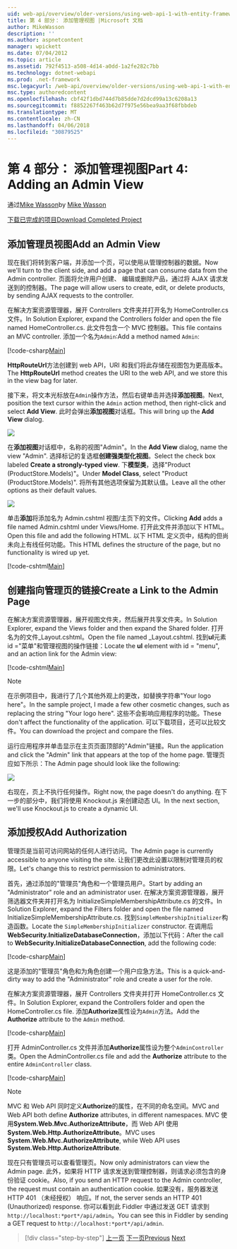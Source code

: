 ```yaml
---
uid: web-api/overview/older-versions/using-web-api-1-with-entity-framework-5/using-web-api-with-entity-framework-part-4
title: 第 4 部分： 添加管理视图 |Microsoft 文档
author: MikeWasson
description: ''
ms.author: aspnetcontent
manager: wpickett
ms.date: 07/04/2012
ms.topic: article
ms.assetid: 792f4513-a508-4d14-a0dd-1a2fe282c7bb
ms.technology: dotnet-webapi
ms.prod: .net-framework
msc.legacyurl: /web-api/overview/older-versions/using-web-api-1-with-entity-framework-5/using-web-api-with-entity-framework-part-4
msc.type: authoredcontent
ms.openlocfilehash: cbf42f1dbd744d7b85dde7d2dcd99a13c6208a13
ms.sourcegitcommit: f8852267f463b62d7f975e56bea9aa3f68fbbdeb
ms.translationtype: MT
ms.contentlocale: zh-CN
ms.lasthandoff: 04/06/2018
ms.locfileid: "30879525"
---
```

<a name="part-4-adding-an-admin-view"></a><span data-ttu-id="126c6-102">第 4 部分： 添加管理视图</span><span class="sxs-lookup"><span data-stu-id="126c6-102">Part 4: Adding an Admin View</span></span>
====================
<span data-ttu-id="126c6-103">通过[Mike Wasson](https://github.com/MikeWasson)</span><span class="sxs-lookup"><span data-stu-id="126c6-103">by [Mike Wasson](https://github.com/MikeWasson)</span></span>

[<span data-ttu-id="126c6-104">下载已完成的项目</span><span class="sxs-lookup"><span data-stu-id="126c6-104">Download Completed Project</span></span>](http://code.msdn.microsoft.com/ASP-NET-Web-API-with-afa30545)

## <a name="add-an-admin-view"></a><span data-ttu-id="126c6-105">添加管理员视图</span><span class="sxs-lookup"><span data-stu-id="126c6-105">Add an Admin View</span></span>

<span data-ttu-id="126c6-106">现在我们将转到客户端，并添加一个页，可以使用从管理控制器的数据。</span><span class="sxs-lookup"><span data-stu-id="126c6-106">Now we'll turn to the client side, and add a page that can consume data from the Admin controller.</span></span> <span data-ttu-id="126c6-107">页面将允许用户创建、 编辑或删除产品，通过将 AJAX 请求发送到的控制器。</span><span class="sxs-lookup"><span data-stu-id="126c6-107">The page will allow users to create, edit, or delete products, by sending AJAX requests to the controller.</span></span>

<span data-ttu-id="126c6-108">在解决方案资源管理器，展开 Controllers 文件夹并打开名为 HomeController.cs 文件。</span><span class="sxs-lookup"><span data-stu-id="126c6-108">In Solution Explorer, expand the Controllers folder and open the file named HomeController.cs.</span></span> <span data-ttu-id="126c6-109">此文件包含一个 MVC 控制器。</span><span class="sxs-lookup"><span data-stu-id="126c6-109">This file contains an MVC controller.</span></span> <span data-ttu-id="126c6-110">添加一个名为`Admin`:</span><span class="sxs-lookup"><span data-stu-id="126c6-110">Add a method named `Admin`:</span></span>

[!code-csharp[Main](using-web-api-with-entity-framework-part-4/samples/sample1.cs)]

<span data-ttu-id="126c6-111">**HttpRouteUrl**方法创建到 web API，URI 和我们将此存储在视图包为更高版本。</span><span class="sxs-lookup"><span data-stu-id="126c6-111">The **HttpRouteUrl** method creates the URI to the web API, and we store this in the view bag for later.</span></span>

<span data-ttu-id="126c6-112">接下来，将文本光标放在`Admin`操作方法，然后右键单击并选择**添加视图**。</span><span class="sxs-lookup"><span data-stu-id="126c6-112">Next, position the text cursor within the `Admin` action method, then right-click and select **Add View**.</span></span> <span data-ttu-id="126c6-113">此时会弹出**添加视图**对话框。</span><span class="sxs-lookup"><span data-stu-id="126c6-113">This will bring up the **Add View** dialog.</span></span>

![](using-web-api-with-entity-framework-part-4/_static/image1.png)

<span data-ttu-id="126c6-114">在**添加视图**对话框中，名称的视图"Admin"。</span><span class="sxs-lookup"><span data-stu-id="126c6-114">In the **Add View** dialog, name the view "Admin".</span></span> <span data-ttu-id="126c6-115">选择标记的复选框**创建强类型化视图**。</span><span class="sxs-lookup"><span data-stu-id="126c6-115">Select the check box labeled **Create a strongly-typed view**.</span></span> <span data-ttu-id="126c6-116">下**模型类**，选择"Product (ProductStore.Models)"。</span><span class="sxs-lookup"><span data-stu-id="126c6-116">Under **Model Class**, select "Product (ProductStore.Models)".</span></span> <span data-ttu-id="126c6-117">将所有其他选项保留为其默认值。</span><span class="sxs-lookup"><span data-stu-id="126c6-117">Leave all the other options as their default values.</span></span>

![](using-web-api-with-entity-framework-part-4/_static/image2.png)

<span data-ttu-id="126c6-118">单击**添加**将添加名为 Admin.cshtml 视图/主页下的文件。</span><span class="sxs-lookup"><span data-stu-id="126c6-118">Clicking **Add** adds a file named Admin.cshtml under Views/Home.</span></span> <span data-ttu-id="126c6-119">打开此文件并添加以下 HTML。</span><span class="sxs-lookup"><span data-stu-id="126c6-119">Open this file and add the following HTML.</span></span> <span data-ttu-id="126c6-120">以下 HTML 定义页中，结构的但尚未向上有线任何功能。</span><span class="sxs-lookup"><span data-stu-id="126c6-120">This HTML defines the structure of the page, but no functionality is wired up yet.</span></span>

[!code-cshtml[Main](using-web-api-with-entity-framework-part-4/samples/sample2.cshtml)]

## <a name="create-a-link-to-the-admin-page"></a><span data-ttu-id="126c6-121">创建指向管理页的链接</span><span class="sxs-lookup"><span data-stu-id="126c6-121">Create a Link to the Admin Page</span></span>

<span data-ttu-id="126c6-122">在解决方案资源管理器，展开视图文件夹，然后展开共享文件夹。</span><span class="sxs-lookup"><span data-stu-id="126c6-122">In Solution Explorer, expand the Views folder and then expand the Shared folder.</span></span> <span data-ttu-id="126c6-123">打开名为的文件\_Layout.cshtml。</span><span class="sxs-lookup"><span data-stu-id="126c6-123">Open the file named \_Layout.cshtml.</span></span> <span data-ttu-id="126c6-124">找到**ul**元素 id ="菜单"和管理视图的操作链接：</span><span class="sxs-lookup"><span data-stu-id="126c6-124">Locate the **ul** element with id = "menu", and an action link for the Admin view:</span></span>

[!code-cshtml[Main](using-web-api-with-entity-framework-part-4/samples/sample3.cshtml)]

> [!NOTE]
> <span data-ttu-id="126c6-125">在示例项目中，我进行了几个其他外观上的更改，如替换字符串"Your logo here"。</span><span class="sxs-lookup"><span data-stu-id="126c6-125">In the sample project, I made a few other cosmetic changes, such as replacing the string "Your logo here".</span></span> <span data-ttu-id="126c6-126">这些不会影响应用程序的功能。</span><span class="sxs-lookup"><span data-stu-id="126c6-126">These don't affect the functionality of the application.</span></span> <span data-ttu-id="126c6-127">可以下载项目，还可以比较文件。</span><span class="sxs-lookup"><span data-stu-id="126c6-127">You can download the project and compare the files.</span></span>


<span data-ttu-id="126c6-128">运行应用程序并单击显示在主页页面顶部的"Admin"链接。</span><span class="sxs-lookup"><span data-stu-id="126c6-128">Run the application and click the "Admin" link that appears at the top of the home page.</span></span> <span data-ttu-id="126c6-129">管理页应如下所示：</span><span class="sxs-lookup"><span data-stu-id="126c6-129">The Admin page should look like the following:</span></span>

![](using-web-api-with-entity-framework-part-4/_static/image3.png)

<span data-ttu-id="126c6-130">右现在，页上不执行任何操作。</span><span class="sxs-lookup"><span data-stu-id="126c6-130">Right now, the page doesn't do anything.</span></span> <span data-ttu-id="126c6-131">在下一步的部分中，我们将使用 Knockout.js 来创建动态 UI。</span><span class="sxs-lookup"><span data-stu-id="126c6-131">In the next section, we'll use Knockout.js to create a dynamic UI.</span></span>

## <a name="add-authorization"></a><span data-ttu-id="126c6-132">添加授权</span><span class="sxs-lookup"><span data-stu-id="126c6-132">Add Authorization</span></span>

<span data-ttu-id="126c6-133">管理页是当前可访问网站的任何人进行访问。</span><span class="sxs-lookup"><span data-stu-id="126c6-133">The Admin page is currently accessible to anyone visiting the site.</span></span> <span data-ttu-id="126c6-134">让我们更改此设置以限制对管理员的权限。</span><span class="sxs-lookup"><span data-stu-id="126c6-134">Let's change this to restrict permission to administrators.</span></span>

<span data-ttu-id="126c6-135">首先，通过添加的"管理员"角色和一个管理员用户。</span><span class="sxs-lookup"><span data-stu-id="126c6-135">Start by adding an "Administrator" role and an administrator user.</span></span> <span data-ttu-id="126c6-136">在解决方案资源管理器，展开筛选器文件夹并打开名为 InitializeSimpleMembershipAttribute.cs 的文件。</span><span class="sxs-lookup"><span data-stu-id="126c6-136">In Solution Explorer, expand the Filters folder and open the file named InitializeSimpleMembershipAttribute.cs.</span></span> <span data-ttu-id="126c6-137">找到`SimpleMembershipInitializer`构造函数。</span><span class="sxs-lookup"><span data-stu-id="126c6-137">Locate the `SimpleMembershipInitializer` constructor.</span></span> <span data-ttu-id="126c6-138">在调用后**WebSecurity.InitializeDatabaseConnection**，添加以下代码：</span><span class="sxs-lookup"><span data-stu-id="126c6-138">After the call to **WebSecurity.InitializeDatabaseConnection**, add the following code:</span></span>

[!code-csharp[Main](using-web-api-with-entity-framework-part-4/samples/sample4.cs)]

<span data-ttu-id="126c6-139">这是添加的"管理员"角色和为角色创建一个用户应急方法。</span><span class="sxs-lookup"><span data-stu-id="126c6-139">This is a quick-and-dirty way to add the "Administrator" role and create a user for the role.</span></span>

<span data-ttu-id="126c6-140">在解决方案资源管理器，展开 Controllers 文件夹并打开 HomeController.cs 文件。</span><span class="sxs-lookup"><span data-stu-id="126c6-140">In Solution Explorer, expand the Controllers folder and open the HomeController.cs file.</span></span> <span data-ttu-id="126c6-141">添加**Authorize**属性设为`Admin`方法。</span><span class="sxs-lookup"><span data-stu-id="126c6-141">Add the **Authorize** attribute to the `Admin` method.</span></span>

[!code-csharp[Main](using-web-api-with-entity-framework-part-4/samples/sample5.cs)]

<span data-ttu-id="126c6-142">打开 AdminController.cs 文件并添加**Authorize**属性设为整个`AdminController`类。</span><span class="sxs-lookup"><span data-stu-id="126c6-142">Open the AdminController.cs file and add the **Authorize** attribute to the entire `AdminController` class.</span></span>

[!code-csharp[Main](using-web-api-with-entity-framework-part-4/samples/sample6.cs)]

> [!NOTE]
> <span data-ttu-id="126c6-143">MVC 和 Web API 同时定义**Authorize**的属性，在不同的命名空间。</span><span class="sxs-lookup"><span data-stu-id="126c6-143">MVC and Web API both define **Authorize** attributes, in different namespaces.</span></span> <span data-ttu-id="126c6-144">MVC 使用**System.Web.Mvc.AuthorizeAttribute**，而 Web API 使用**System.Web.Http.AuthorizeAttribute**。</span><span class="sxs-lookup"><span data-stu-id="126c6-144">MVC uses **System.Web.Mvc.AuthorizeAttribute**, while Web API uses **System.Web.Http.AuthorizeAttribute**.</span></span>


<span data-ttu-id="126c6-145">现在只有管理员可以查看管理页。</span><span class="sxs-lookup"><span data-stu-id="126c6-145">Now only administrators can view the Admin page.</span></span> <span data-ttu-id="126c6-146">此外，如果将 HTTP 请求发送到管理控制器，则请求必须包含的身份验证 cookie。</span><span class="sxs-lookup"><span data-stu-id="126c6-146">Also, if you send an HTTP request to the Admin controller, the request must contain an authentication cookie.</span></span> <span data-ttu-id="126c6-147">如果没有，服务器发送 HTTP 401 （未经授权） 响应。</span><span class="sxs-lookup"><span data-stu-id="126c6-147">If not, the server sends an HTTP 401 (Unauthorized) response.</span></span> <span data-ttu-id="126c6-148">你可以看到此 Fiddler 中通过发送 GET 请求到`http://localhost:*port*/api/admin`。</span><span class="sxs-lookup"><span data-stu-id="126c6-148">You can see this in Fiddler by sending a GET request to `http://localhost:*port*/api/admin`.</span></span>

> [!div class="step-by-step"]
> <span data-ttu-id="126c6-149">[上一页](using-web-api-with-entity-framework-part-3.md)
> [下一页](using-web-api-with-entity-framework-part-5.md)</span><span class="sxs-lookup"><span data-stu-id="126c6-149">[Previous](using-web-api-with-entity-framework-part-3.md)
[Next](using-web-api-with-entity-framework-part-5.md)</span></span>
